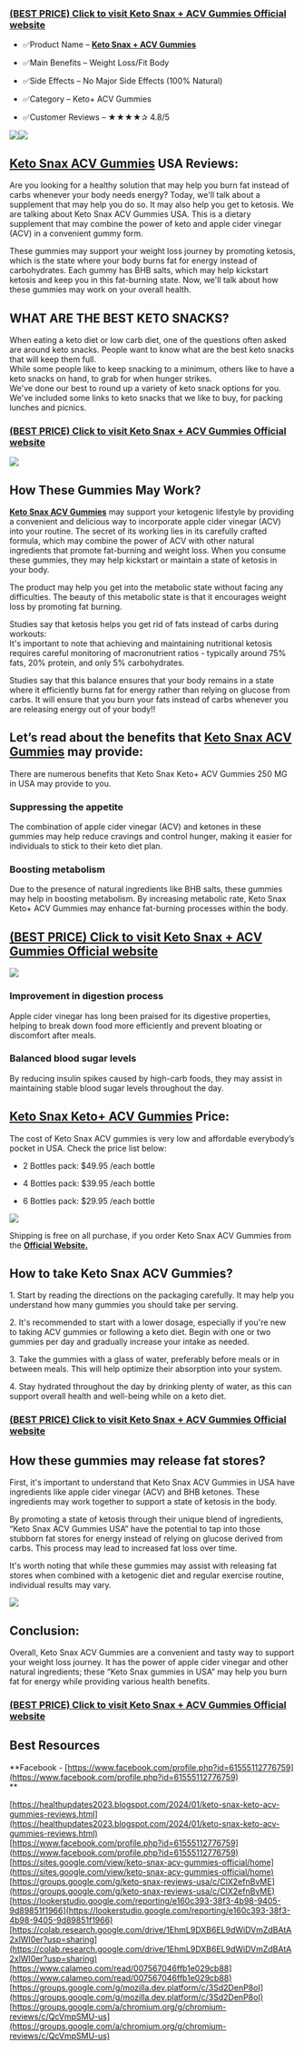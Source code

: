 ### [**(BEST PRICE) Click to visit Keto Snax + ACV Gummies Official website**](https://snoppymart.com/KetoSnax)

*   ✅Product Name – **[Keto Snax + ACV Gummies](https://healthupdates2023.blogspot.com/2024/01/keto-snax-keto-acv-gummies-reviews.html)**

*   ✅Main Benefits – Weight Loss/Fit Body

*   ✅Side Effects – No Major Side Effects (100% Natural)

*   ✅Category – Keto+ ACV Gummies

*   ✅Customer Reviews – ★★★★✰ 4.8/5

[![](https://blogger.googleusercontent.com/img/b/R29vZ2xl/AVvXsEi8ZbRnKpXsmXGE2HpoF0m9WFXHer6OW2SGIEUEacmowF7s7Xz5NohOrOzXeyo6aim7BKcae8dcA7DwGwfzgKdx0TXRFcMFZEVz_eaYEJ4azs_eFdOsJt6v_z-1E0UXswcrX-LDbjXvBm4W7NFT4AOtdgB4mI95PsCErLysQP6uFDxmQ__hG3sv-NpnyNI/w300-h401/keto-magazines.png)](https://snoppymart.com/KetoSnax)![](https://blogger.googleusercontent.com/img/b/R29vZ2xl/AVvXsEjkYNVoV0upMNHwMd3TtHObsh94ctrCji__PcYww-AzwSarKU_AuNUhqLz67_au7F3V0NmulQmq25VKgiEqIGbX0bELYdLgpit4unbI9xYmG24jv2RN3vp6pn86HEQpsFirNE0pJqp18TpruUIRAtQEw5cyavE2W2JKPc-jBw0LR0uhQUXYbZusd6THej8/w309-h412/product.png)

[Keto Snax ACV Gummies](https://www.facebook.com/profile.php?id=61555112776759) USA Reviews:
--------------------------------------------------------------------------------------------

Are you looking for a healthy solution that may help you burn fat instead of carbs whenever your body needs energy? Today, we'll talk about a supplement that may help you do so. It may also help you get to ketosis. We are talking about Keto Snax ACV Gummies USA. This is a dietary supplement that may combine the power of keto and apple cider vinegar (ACV) in a convenient gummy form.

These gummies may support your weight loss journey by promoting ketosis, which is the state where your body burns fat for energy instead of carbohydrates. Each gummy has BHB salts, which may help kickstart ketosis and keep you in this fat-burning state. Now, we'll talk about how these gummies may work on your overall health.

**WHAT ARE THE BEST KETO SNACKS?**
----------------------------------

When eating a keto diet or low carb diet, one of the questions often asked are around keto snacks. People want to know what are the best keto snacks that will keep them full.  
While some people like to keep snacking to a minimum, others like to have a keto snacks on hand, to grab for when hunger strikes.  
We've done our best to round up a variety of keto snack options for you. We've included some links to keto snacks that we like to buy, for packing lunches and picnics.

### [**(BEST PRICE) Click to visit Keto Snax + ACV Gummies Official website**](https://snoppymart.com/KetoSnax)

[![](https://blogger.googleusercontent.com/img/b/R29vZ2xl/AVvXsEheAcQC32gjM6Vphsg6aE2m78IGEQ6X5mPG9igkxzOV4r4aRXxOjZbDF92STOVrxAYdfwAHZZaJdKy6Xbs3M4ddXD2hIGuadC-JAcPHxOKCljDo8u3NbD7XoycDTSMqVQ58EyEuRQ__9FymE5BVZlbsrOnABZENQZaSuV2aFkG73Eq2ShkNtWbohjNC1Iw/w640-h334/Screenshot%20(1030).png)](https://snoppymart.com/KetoSnax)

How These Gummies May Work?
---------------------------

[**Keto Snax ACV Gummies**](https://sites.google.com/view/keto-snax-acv-gummies-official/home) may support your ketogenic lifestyle by providing a convenient and delicious way to incorporate apple cider vinegar (ACV) into your routine. The secret of its working lies in its carefully crafted formula, which may combine the power of ACV with other natural ingredients that promote fat-burning and weight loss. When you consume these gummies, they may help kickstart or maintain a state of ketosis in your body.

The product may help you get into the metabolic state without facing any difficulties. The beauty of this metabolic state is that it encourages weight loss by promoting fat burning.

Studies say that ketosis helps you get rid of fats instead of carbs during workouts:  
It's important to note that achieving and maintaining nutritional ketosis requires careful monitoring of macronutrient ratios - typically around 75% fats, 20% protein, and only 5% carbohydrates.

Studies say that this balance ensures that your body remains in a state where it efficiently burns fat for energy rather than relying on glucose from carbs. It will ensure that you burn your fats instead of carbs whenever you are releasing energy out of your body!!

Let’s read about the benefits that [Keto Snax ACV Gummies](https://lookerstudio.google.com/reporting/e160c393-38f3-4b98-9405-9d89851f1966) may provide:
-------------------------------------------------------------------------------------------------------------------------------------------------------

There are numerous benefits that Keto Snax Keto+ ACV Gummies 250 MG in USA may provide to you.

### Suppressing the appetite

The combination of apple cider vinegar (ACV) and ketones in these gummies may help reduce cravings and control hunger, making it easier for individuals to stick to their keto diet plan.

### Boosting metabolism

Due to the presence of natural ingredients like BHB salts, these gummies may help in boosting metabolism. By increasing metabolic rate, Keto Snax Keto+ ACV Gummies may enhance fat-burning processes within the body.

[**(BEST PRICE) Click to visit Keto Snax + ACV Gummies Official website**](https://snoppymart.com/KetoSnax)
-----------------------------------------------------------------------------------------------------------

[![](https://blogger.googleusercontent.com/img/b/R29vZ2xl/AVvXsEhkaA9UjRwHvjrREMv0A-9QKm4_uLXc6NkMuEoCGTRF9ZER7NJcPJQZ6ouMjvLa4bV899Rw2cXtXwvC-Ae14uoHFDavxw8l0qK-xX0cOaMTHTuXwNgz9DplT-QMdN4sWJAk_1ss8hDvL5w2dFl0GagXKG4gA2FeoO4ZRSoYrbScpiZWNHUoE_eBWK0dA_U/w640-h332/Screenshot%20(1031).png)](https://snoppymart.com/KetoSnax)

### Improvement in digestion process

Apple cider vinegar has long been praised for its digestive properties, helping to break down food more efficiently and prevent bloating or discomfort after meals.

### Balanced blood sugar levels

By reducing insulin spikes caused by high-carb foods, they may assist in maintaining stable blood sugar levels throughout the day.

[Keto Snax Keto+ ACV Gummies](https://colab.research.google.com/drive/1EhmL9DXB6EL9dWiDVmZdBAtA2xlWI0er?usp=sharing) Price:
---------------------------------------------------------------------------------------------------------------------------

The cost of Keto Snax ACV gummies is very low and affordable everybody’s pocket in USA. Check the price list below:

*   2 Bottles pack: $49.95 /each bottle

*   4 Bottles pack: $39.95 /each bottle

*   6 Bottles pack: $29.95 /each bottle

[![](https://blogger.googleusercontent.com/img/b/R29vZ2xl/AVvXsEhrN_r6nKbZ0JLYnkk6hDjWDYT26K2SmW6uCOXfC4qyDie9c_vm3Ti67WiQNH5_ANRQrTiUXJo5UHLP-NwccO_jnde_e-V2qn1BHerqY_E2Pn-a34HHXgbeevOc8mna25jKTAFvvPP2VfyR44FSCLVmNEr24AkUzCGaCZFRdkKvvOK9VdSSWlwRIEM17qk/w640-h230/Screenshot%20(1032).png)](https://snoppymart.com/KetoSnax)

Shipping is free on all purchase, if you order Keto Snax ACV Gummies from the [**Official Website.**](https://snoppymart.com/KetoSnax)

How to take Keto Snax ACV Gummies?
----------------------------------

1\. Start by reading the directions on the packaging carefully. It may help you understand how many gummies you should take per serving.

2\. It's recommended to start with a lower dosage, especially if you're new to taking ACV gummies or following a keto diet. Begin with one or two gummies per day and gradually increase your intake as needed.

3\. Take the gummies with a glass of water, preferably before meals or in between meals. This will help optimize their absorption into your system.

4\. Stay hydrated throughout the day by drinking plenty of water, as this can support overall health and well-being while on a keto diet.

### [**(BEST PRICE) Click to visit Keto Snax + ACV Gummies Official website**](https://snoppymart.com/KetoSnax)

How these gummies may release fat stores?
-----------------------------------------

First, it's important to understand that Keto Snax ACV Gummies in USA have ingredients like apple cider vinegar (ACV) and BHB ketones. These ingredients may work together to support a state of ketosis in the body.

By promoting a state of ketosis through their unique blend of ingredients, “Keto Snax ACV Gummies USA” have the potential to tap into those stubborn fat stores for energy instead of relying on glucose derived from carbs. This process may lead to increased fat loss over time.

It's worth noting that while these gummies may assist with releasing fat stores when combined with a ketogenic diet and regular exercise routine, individual results may vary.

[![](https://blogger.googleusercontent.com/img/b/R29vZ2xl/AVvXsEjgx829xPFxGSDLaWVjYaMvcNQawI7vDltvnXFaDk8ecGrlPX_CKf52zOi4UQlf2ifZhg1dGwZb62pPR_RE9DeRu1Qgv3qg35kV4jRqC8JEOqgF9xT2nYhvzwBbbk90lRN38WHryoNrv4p9LNi2SeWb0jrHvE_RTrh8V7ZAhuaMTfvdmlNKtjEfHvzcEfE/w640-h290/Screenshot%20(1029).png)](https://snoppymart.com/KetoSnax)

Conclusion:
-----------

Overall, Keto Snax ACV Gummies are a convenient and tasty way to support your weight loss journey. It has the power of apple cider vinegar and other natural ingredients; these “Keto Snax gummies in USA” may help you burn fat for energy while providing various health benefits.

### [**(BEST PRICE) Click to visit Keto Snax + ACV Gummies Official website**](https://snoppymart.com/KetoSnax)

**Best Resources**
------------------

**Facebook - [https://www.facebook.com/profile.php?id=61555112776759](https://www.facebook.com/profile.php?id=61555112776759)  
**

[https://healthupdates2023.blogspot.com/2024/01/keto-snax-keto-acv-gummies-reviews.html](https://healthupdates2023.blogspot.com/2024/01/keto-snax-keto-acv-gummies-reviews.html)  
[https://www.facebook.com/profile.php?id=61555112776759](https://www.facebook.com/profile.php?id=61555112776759)  
[https://sites.google.com/view/keto-snax-acv-gummies-official/home](https://sites.google.com/view/keto-snax-acv-gummies-official/home)  
[https://groups.google.com/g/keto-snax-reviews-usa/c/ClX2efnBvME](https://groups.google.com/g/keto-snax-reviews-usa/c/ClX2efnBvME)  
[https://lookerstudio.google.com/reporting/e160c393-38f3-4b98-9405-9d89851f1966](https://lookerstudio.google.com/reporting/e160c393-38f3-4b98-9405-9d89851f1966)  
[https://colab.research.google.com/drive/1EhmL9DXB6EL9dWiDVmZdBAtA2xlWI0er?usp=sharing](https://colab.research.google.com/drive/1EhmL9DXB6EL9dWiDVmZdBAtA2xlWI0er?usp=sharing)  
[https://www.calameo.com/read/007567046ffb1e029cb88](https://www.calameo.com/read/007567046ffb1e029cb88)  
[https://groups.google.com/g/mozilla.dev.platform/c/3Sd2DenP8oI](https://groups.google.com/g/mozilla.dev.platform/c/3Sd2DenP8oI)  
[https://groups.google.com/a/chromium.org/g/chromium-reviews/c/QcVmpSMU-us](https://groups.google.com/a/chromium.org/g/chromium-reviews/c/QcVmpSMU-us)
